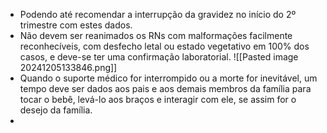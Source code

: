 
- Podendo até recomendar a interrupção da gravidez no início do 2º trimestre com estes dados.
- Não devem ser reanimados os RNs com malformações facilmente reconhecíveis, com desfecho letal ou estado vegetativo em 100% dos casos, e deve-se ter uma confirmação laboratorial.
![[Pasted image 20241205133846.png]]
- Quando o suporte médico for interrompido ou a morte for inevitável, um tempo deve ser dados aos pais e aos demais membros da família para tocar o bebê, levá-lo aos braços e interagir com ele, se assim for o desejo da família.
- 
